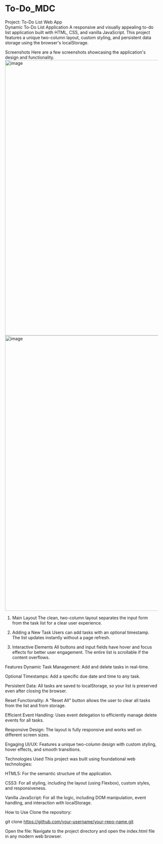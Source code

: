 # To-Do_MDC
Project: To-Do List Web App  
Dynamic To-Do List Application
A responsive and visually appealing to-do list application built with HTML, CSS, and vanilla JavaScript. This project features a unique two-column layout, custom styling, and persistent data storage using the browser's localStorage.

 Screenshots
Here are a few screenshots showcasing the application's design and functionality.
<img width="1915" height="904" alt="image" src="https://github.com/user-attachments/assets/a87ac6ca-8654-4d3c-bf4b-3c4e18b38a14" />
<img width="1918" height="904" alt="image" src="https://github.com/user-attachments/assets/2916fb73-9c04-473c-88ca-d61e59f73dbb" />



1. Main Layout
The clean, two-column layout separates the input form from the task list for a clear user experience.

2. Adding a New Task
Users can add tasks with an optional timestamp. The list updates instantly without a page refresh.

3. Interactive Elements
All buttons and input fields have hover and focus effects for better user engagement. The entire list is scrollable if the content overflows.

Features
Dynamic Task Management: Add and delete tasks in real-time.

Optional Timestamps: Add a specific due date and time to any task.

Persistent Data: All tasks are saved to localStorage, so your list is preserved even after closing the browser.

Reset Functionality: A "Reset All" button allows the user to clear all tasks from the list and from storage.

Efficient Event Handling: Uses event delegation to efficiently manage delete events for all tasks.

Responsive Design: The layout is fully responsive and works well on different screen sizes.

Engaging UI/UX: Features a unique two-column design with custom styling, hover effects, and smooth transitions.

Technologies Used
This project was built using foundational web technologies:

HTML5: For the semantic structure of the application.

CSS3: For all styling, including the layout (using Flexbox), custom styles, and responsiveness.

Vanilla JavaScript: For all the logic, including DOM manipulation, event handling, and interaction with localStorage.

How to Use
Clone the repository:

git clone https://github.com/your-username/your-repo-name.git

Open the file:
Navigate to the project directory and open the index.html file in any modern web browser.
